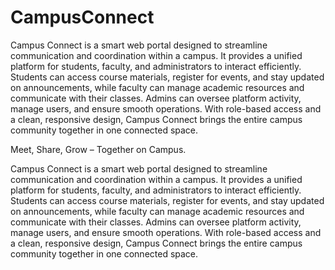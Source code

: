# CampusConnect
Campus Connect is a smart web portal designed to streamline communication and coordination within a campus.
It provides a unified platform for students, faculty, and administrators to interact efficiently.
Students can access course materials, register for events, and stay updated on announcements, while faculty can manage academic resources and communicate with their classes.
Admins can oversee platform activity, manage users, and ensure smooth operations.
With role-based access and a clean, responsive design, Campus Connect brings the entire campus community together in one connected space.

Meet, Share, Grow – Together on Campus.

Campus Connect is a smart web portal designed to streamline communication and coordination within a campus. It provides a unified platform for students, faculty, and administrators to interact efficiently. Students can access course materials, register for events, and stay updated on announcements, while faculty can manage academic resources and communicate with their classes. Admins can oversee platform activity, manage users, and ensure smooth operations. With role-based access and a clean, responsive design, Campus Connect brings the entire campus community together in one connected space.